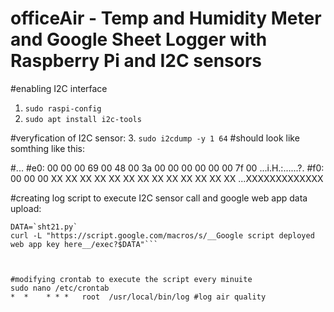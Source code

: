 # officeAir - Temp and Humidity Meter and Google Sheet Logger with Raspberry Pi and I2C sensors

#enabling I2C interface 
1. `sudo raspi-config` 
2. `sudo apt install i2c-tools`

#veryfication of I2C sensor:
3. `sudo i2cdump -y 1 64`
#should look like somthing like this:

#...
#e0: 00 00 00 69 00 48 00 3a 00 00 00 00 00 00 7f 00 ...i.H.:......?.
#f0: 00 00 00 XX XX XX XX XX XX XX XX XX XX XX XX XX ...XXXXXXXXXXXXX

#creating log script to execute I2C sensor call and google web app data upload:
```#/bins/sh
DATA=`sht21.py`
curl -L "https://script.google.com/macros/s/__Google script deployed web app key here__/exec?$DATA"```



#modifying crontab to execute the script every minuite
sudo nano /etc/crontab
*  *    * * *   root  /usr/local/bin/log #log air quality
